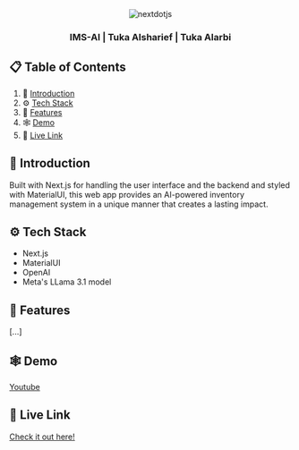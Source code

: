 <div align="center">
  <div>
    <img src="https://img.shields.io/badge/-Next_JS-black?style=for-the-badge&logoColor=white&logo=nextdotjs&color=000000" alt="nextdotjs" />
<!--     <img src="https://img.shields.io/badge/-Framer-black?style=for-the-badge&logoColor=white&logo=framer&color=0055FF" alt="framer" />
    <img src="https://img.shields.io/badge/-Three_JS-black?style=for-the-badge&logoColor=white&logo=threedotjs&color=000000" alt="three.js" />
    <img src="https://img.shields.io/badge/-Tailwind_CSS-black?style=for-the-badge&logoColor=white&logo=tailwindcss&color=06B6D4" alt="tailwindcss" /> -->
  </div>

  <h3 align="center">IMS-AI | Tuka Alsharief | Tuka Alarbi
  </h3>
</div>

## 📋 <a name="table">Table of Contents</a>

1. 🤖 [Introduction](#introduction)
2. ⚙️ [Tech Stack](#tech-stack)
3. 🔋 [Features](#features)
4. 🕸️ [Demo](#demo)
5. 🔗 [Live Link](#live_link)


## <a name="introduction">🤖 Introduction</a>

Built with Next.js for handling the user interface and the backend and styled with MaterialUI, this web app provides an AI-powered inventory management system in a unique manner that creates a lasting impact.

## <a name="tech-stack">⚙️ Tech Stack</a>

- Next.js
- MaterialUI
- OpenAI
- Meta's LLama 3.1 model

## <a name="features">🔋 Features</a>
[...]

## <a name="demo">🕸️ Demo</a>
[Youtube](https://youtu.be/bzmJy3txnVk)

## <a name="live_link">🔗 Live Link</a>
[Check it out here!](https://ims-ai.vercel.app)
